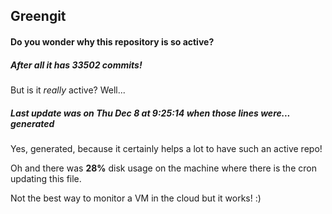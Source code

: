 ## Greengit

#### Do you wonder why this repository is so active?

##### After all it has 33502 commits!

But is it *really* active? Well...

##### Last update was on Thu Dec 8 at 9:25:14 when those lines were... generated

Yes, generated, because it certainly helps a lot to have such an active repo!

Oh and there was **28%** disk usage on the machine
where there is the cron updating this file.

Not the best way to monitor a VM in the cloud but it works! :)
